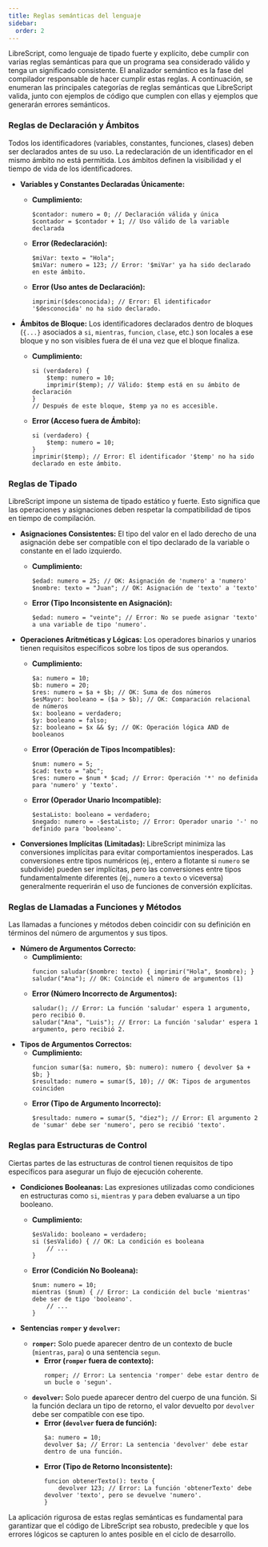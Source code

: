 ```yaml
---
title: Reglas semánticas del lenguaje 
sidebar:
  order: 2
---
```

LibreScript, como lenguaje de tipado fuerte y explícito, debe cumplir con varias reglas semánticas para que un programa sea considerado válido y tenga un significado consistente. El analizador semántico es la fase del compilador responsable de hacer cumplir estas reglas. A continuación, se enumeran las principales categorías de reglas semánticas que LibreScript valida, junto con ejemplos de código que cumplen con ellas y ejemplos que generarán errores semánticos.

### Reglas de Declaración y Ámbitos

Todos los identificadores (variables, constantes, funciones, clases) deben ser declarados antes de su uso. La redeclaración de un identificador en el mismo ámbito no está permitida. Los ámbitos definen la visibilidad y el tiempo de vida de los identificadores.

* **Variables y Constantes Declaradas Únicamente:**
    * **Cumplimiento:**
        ```librescript
        $contador: numero = 0; // Declaración válida y única
        $contador = $contador + 1; // Uso válido de la variable declarada
        ```
    * **Error (Redeclaración):**
        ```librescript
        $miVar: texto = "Hola";
        $miVar: numero = 123; // Error: '$miVar' ya ha sido declarado en este ámbito.
        ```
    * **Error (Uso antes de Declaración):**
        ```librescript
        imprimir($desconocida); // Error: El identificador '$desconocida' no ha sido declarado.
        ```

* **Ámbitos de Bloque:** Los identificadores declarados dentro de bloques (`{...}` asociados a `si`, `mientras`, `funcion`, `clase`, etc.) son locales a ese bloque y no son visibles fuera de él una vez que el bloque finaliza.
    * **Cumplimiento:**
        ```librescript
        si (verdadero) {
            $temp: numero = 10;
            imprimir($temp); // Válido: $temp está en su ámbito de declaración
        }
        // Después de este bloque, $temp ya no es accesible.
        ```
    * **Error (Acceso fuera de Ámbito):**
        ```librescript
        si (verdadero) {
            $temp: numero = 10;
        }
        imprimir($temp); // Error: El identificador '$temp' no ha sido declarado en este ámbito.
        ```

### Reglas de Tipado

LibreScript impone un sistema de tipado estático y fuerte. Esto significa que las operaciones y asignaciones deben respetar la compatibilidad de tipos en tiempo de compilación.

* **Asignaciones Consistentes:** El tipo del valor en el lado derecho de una asignación debe ser compatible con el tipo declarado de la variable o constante en el lado izquierdo.
    * **Cumplimiento:**
        ```librescript
        $edad: numero = 25; // OK: Asignación de 'numero' a 'numero'
        $nombre: texto = "Juan"; // OK: Asignación de 'texto' a 'texto'
        ```
    * **Error (Tipo Inconsistente en Asignación):**
        ```librescript
        $edad: numero = "veinte"; // Error: No se puede asignar 'texto' a una variable de tipo 'numero'.
        ```

* **Operaciones Aritméticas y Lógicas:** Los operadores binarios y unarios tienen requisitos específicos sobre los tipos de sus operandos.
    * **Cumplimiento:**
        ```librescript
        $a: numero = 10;
        $b: numero = 20;
        $res: numero = $a + $b; // OK: Suma de dos números
        $esMayor: booleano = ($a > $b); // OK: Comparación relacional de números
        $x: booleano = verdadero;
        $y: booleano = falso;
        $z: booleano = $x && $y; // OK: Operación lógica AND de booleanos
        ```
    * **Error (Operación de Tipos Incompatibles):**
        ```librescript
        $num: numero = 5;
        $cad: texto = "abc";
        $res: numero = $num * $cad; // Error: Operación '*' no definida para 'numero' y 'texto'.
        ```
    * **Error (Operador Unario Incompatible):**
        ```librescript
        $estaListo: booleano = verdadero;
        $negado: numero = -$estaListo; // Error: Operador unario '-' no definido para 'booleano'.
        ```

* **Conversiones Implícitas (Limitadas):** LibreScript minimiza las conversiones implícitas para evitar comportamientos inesperados. Las conversiones entre tipos numéricos (ej., entero a flotante si `numero` se subdivide) pueden ser implícitas, pero las conversiones entre tipos fundamentalmente diferentes (ej., `numero` a `texto` o viceversa) generalmente requerirán el uso de funciones de conversión explícitas.

### Reglas de Llamadas a Funciones y Métodos

Las llamadas a funciones y métodos deben coincidir con su definición en términos del número de argumentos y sus tipos.

* **Número de Argumentos Correcto:**
    * **Cumplimiento:**
        ```librescript
        funcion saludar($nombre: texto) { imprimir("Hola", $nombre); }
        saludar("Ana"); // OK: Coincide el número de argumentos (1)
        ```
    * **Error (Número Incorrecto de Argumentos):**
        ```librescript
        saludar(); // Error: La función 'saludar' espera 1 argumento, pero recibió 0.
        saludar("Ana", "Luis"); // Error: La función 'saludar' espera 1 argumento, pero recibió 2.
        ```
* **Tipos de Argumentos Correctos:**
    * **Cumplimiento:**
        ```librescript
        funcion sumar($a: numero, $b: numero): numero { devolver $a + $b; }
        $resultado: numero = sumar(5, 10); // OK: Tipos de argumentos coinciden
        ```
    * **Error (Tipo de Argumento Incorrecto):**
        ```librescript
        $resultado: numero = sumar(5, "diez"); // Error: El argumento 2 de 'sumar' debe ser 'numero', pero se recibió 'texto'.
        ```

### Reglas para Estructuras de Control

Ciertas partes de las estructuras de control tienen requisitos de tipo específicos para asegurar un flujo de ejecución coherente.

* **Condiciones Booleanas:** Las expresiones utilizadas como condiciones en estructuras como `si`, `mientras` y `para` deben evaluarse a un tipo booleano.
    * **Cumplimiento:**
        ```librescript
        $esValido: booleano = verdadero;
        si ($esValido) { // OK: La condición es booleana
            // ...
        }
        ```
    * **Error (Condición No Booleana):**
        ```librescript
        $num: numero = 10;
        mientras ($num) { // Error: La condición del bucle 'mientras' debe ser de tipo 'booleano'.
            // ...
        }
        ```

* **Sentencias `romper` y `devolver`:**
    * **`romper`:** Solo puede aparecer dentro de un contexto de bucle (`mientras`, `para`) o una sentencia `segun`.
        * **Error (`romper` fuera de contexto):**
            ```librescript
            romper; // Error: La sentencia 'romper' debe estar dentro de un bucle o 'segun'.
            ```
    * **`devolver`:** Solo puede aparecer dentro del cuerpo de una función. Si la función declara un tipo de retorno, el valor devuelto por `devolver` debe ser compatible con ese tipo.
        * **Error (`devolver` fuera de función):**
            ```librescript
            $a: numero = 10;
            devolver $a; // Error: La sentencia 'devolver' debe estar dentro de una función.
            ```
        * **Error (Tipo de Retorno Inconsistente):**
            ```librescript
            funcion obtenerTexto(): texto {
                devolver 123; // Error: La función 'obtenerTexto' debe devolver 'texto', pero se devuelve 'numero'.
            }
            ```

La aplicación rigurosa de estas reglas semánticas es fundamental para garantizar que el código de LibreScript sea robusto, predecible y que los errores lógicos se capturen lo antes posible en el ciclo de desarrollo.